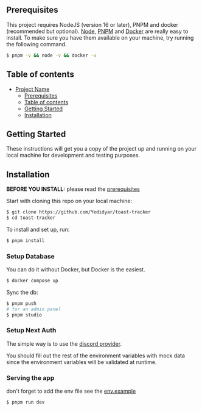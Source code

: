## Prerequisites

This project requires NodeJS (version 16 or later), PNPM and docker (recommended but optional).
[Node](http://nodejs.org/), [PNPM](https://pnpm.io/) and [Docker](https://www.docker.com/) are really easy to install.
To make sure you have them available on your machine,
try running the following command.

```sh
$ pnpm -v && node -v && docker -v
```

## Table of contents

- [Project Name](#project-name)
  - [Prerequisites](#prerequisites)
  - [Table of contents](#table-of-contents)
  - [Getting Started](#getting-started)
  - [Installation](#installation)

## Getting Started

These instructions will get you a copy of the project up and running on your local machine for development and testing purposes.

## Installation

**BEFORE YOU INSTALL:** please read the [prerequisites](#prerequisites)

Start with cloning this repo on your local machine:

```sh
$ git clone https://github.com/Yedidyar/toast-tracker
$ cd toast-tracker
```

To install and set up, run:

```sh
$ pnpm install
```

### Setup Database

You can do it without Docker, but Docker is the easiest.

```sh
$ docker compose up
```

Sync the db:

```sh
$ pnpm push
# for an admin panel
$ pnpm studio
```

### Setup Next Auth

The simple way is to use the [discord provider](https://next-auth.js.org/providers/discord).

You should fill out the rest of the environment variables with mock data since the environment variables will be validated at runtime.

### Serving the app

don't forget to add the env file see the [env.example](https://github.com/Yedidyar/toast-tracker/blob/2127685845d31d1d29f26a932b8aa3fcd4ba5edd/.env.example)

```sh
$ pnpm run dev
```

